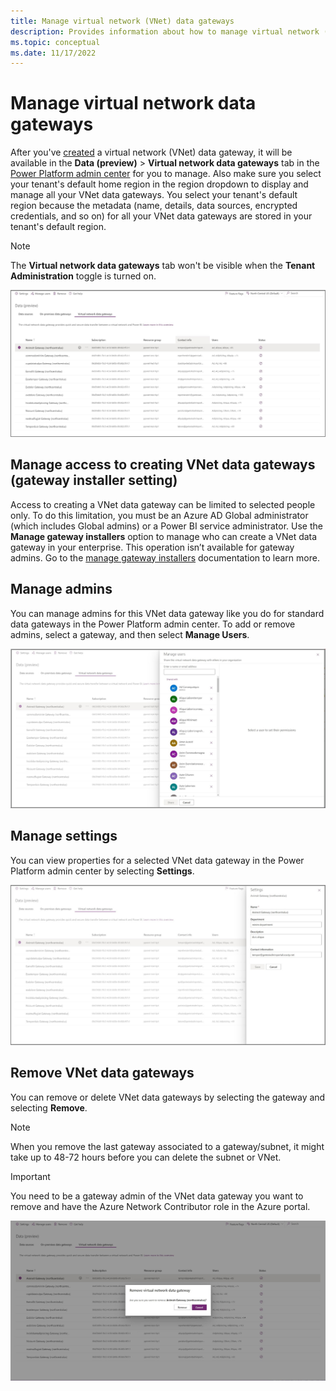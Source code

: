 ```yaml
---
title: Manage virtual network (VNet) data gateways
description: Provides information about how to manage virtual network (VNet) data gateways and remove them if necessary.
ms.topic: conceptual
ms.date: 11/17/2022
---
```


# Manage virtual network data gateways

After you've [created](create-data-gateways.md) a virtual network (VNet) data gateway, it will be available in the **Data (preview)** > **Virtual network data gateways** tab in the [Power Platform admin center](https://admin.powerplatform.microsoft.com) for you to manage. Also make sure you select your tenant's default home region in the region dropdown to display and manage all your VNet data gateways. You select your tenant's default region because the metadata (name, details, data sources, encrypted credentials, and so on) for all your VNet data gateways are stored in your tenant's default region.

> [!NOTE]
> The **Virtual network data gateways** tab won't be visible when the **Tenant Administration** toggle is turned on.

![Manage VNet data gateways.](media/manage-vnet-data-gateways.png)

## Manage access to creating VNet data gateways (gateway installer setting)

Access to creating a VNet data gateway can be limited to selected people only. To do this limitation, you must be an Azure AD Global administrator (which includes Global admins) or a Power BI service administrator. Use the **Manage gateway installers** option to manage who can create a VNet data gateway in your enterprise. This operation isn’t available for gateway admins. Go to the [manage gateway installers](/power-platform/admin/onpremises-data-gateway-management#manage-gateway-installers) documentation to learn more.

## Manage admins

You can manage admins for this VNet data gateway like you do for standard data gateways in the Power Platform admin center. To add or remove admins, select a gateway, and then select **Manage Users**.

![Manage admins.](media/manage-admins.png)

## Manage settings

You can view properties for a selected VNet data gateway in the Power Platform admin center by selecting **Settings**.

![Manage settings.](media/manage-settings.png)

## Remove VNet data gateways

You can remove or delete VNet data gateways by selecting the gateway and selecting **Remove**.

> [!NOTE]
> When you remove the last gateway associated to a gateway/subnet, it might take up to 48-72 hours before you can delete the subnet or VNet.

>[!Important]
> You need to be a gateway admin of the VNet data gateway you want to remove and have the Azure Network Contributor role in the Azure portal.

![Remove VNet data gateway.](media/remove-gateway.png)
